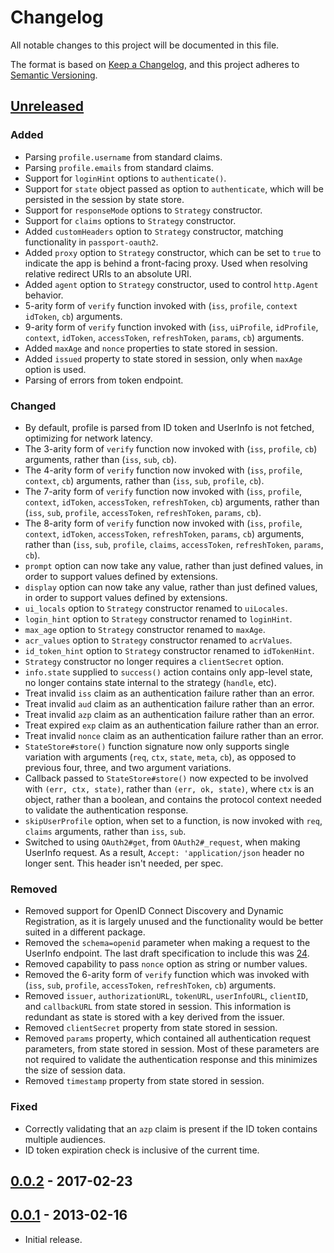 # Changelog
All notable changes to this project will be documented in this file.

The format is based on [Keep a Changelog](https://keepachangelog.com/en/1.0.0/),
and this project adheres to [Semantic Versioning](https://semver.org/spec/v2.0.0.html).

## [Unreleased]
### Added

- Parsing `profile.username` from standard claims.
- Parsing `profile.emails` from standard claims.
- Support for `loginHint` options to `authenticate()`.
- Support for `state` object passed as option to `authenticate`, which will be
persisted in the session by state store.
- Support for `responseMode` options to `Strategy` constructor.
- Support for `claims` options to `Strategy` constructor.
- Added `customHeaders` option to `Strategy` constructor, matching functionality
in `passport-oauth2`.
- Added `proxy` option to `Strategy` constructor, which can be set to `true` to
indicate the app is behind a front-facing proxy.  Used when resolving relative
redirect URIs to an absolute URI.
- Added `agent` option to `Strategy` constructor, used to control `http.Agent`
behavior.
- 5-arity form of `verify` function invoked with (`iss`, `profile`, `context`
`idToken`, `cb`) arguments.
- 9-arity form of `verify` function invoked with (`iss`, `uiProfile`,
`idProfile`, `context`, `idToken`, `accessToken`, `refreshToken`, `params`,
`cb`) arguments.
- Added `maxAge` and `nonce` properties to state stored in session.
- Added `issued` property to state stored in session, only when `maxAge` option
is used.
- Parsing of errors from token endpoint.

### Changed

- By default, profile is parsed from ID token and UserInfo is not fetched,
optimizing for network latency.
- The 3-arity form of `verify` function now invoked with (`iss`, `profile`,
`cb`) arguments, rather than (`iss`, `sub`, `cb`).
- The 4-arity form of `verify` function now invoked with (`iss`, `profile`,
`context`, `cb`) arguments, rather than (`iss`, `sub`, `profile`, `cb`).
- The 7-arity form of `verify` function now invoked with (`iss`, `profile`,
`context`, `idToken`, `accessToken`, `refreshToken`, `cb`) arguments, rather
than (`iss`, `sub`, `profile`, `accessToken`, `refreshToken`, `params`, `cb`).
- The 8-arity form of `verify` function now invoked with (`iss`, `profile`,
`context`, `idToken`, `accessToken`, `refreshToken`, `params`, `cb`)
arguments, rather than (`iss`, `sub`, `profile`, `claims`, `accessToken`,
`refreshToken`, `params`, `cb`).
- `prompt` option can now take any value, rather than just defined values, in
order to support values defined by extensions.
- `display` option can now take any value, rather than just defined values, in
order to support values defined by extensions.
- `ui_locals` option to `Strategy` constructor renamed to `uiLocales`.
- `login_hint` option to `Strategy` constructor renamed to `loginHint`.
- `max_age` option to `Strategy` constructor renamed to `maxAge`.
- `acr_values` option to `Strategy` constructor renamed to `acrValues`.
- `id_token_hint` option to `Strategy` constructor renamed to `idTokenHint`.
- `Strategy` constructor no longer requires a `clientSecret` option.
- `info.state` supplied to `success()` action contains only app-level state, no
longer contains state internal to the strategy (`handle`, etc).
- Treat invalid `iss` claim as an authentication failure rather than an error.
- Treat invalid `aud` claim as an authentication failure rather than an error.
- Treat invalid `azp` claim as an authentication failure rather than an error.
- Treat expired `exp` claim as an authentication failure rather than an error.
- Treat invalid `nonce` claim as an authentication failure rather than an error.
- `StateStore#store()` function signature now only supports single variation
with arguments (`req`, `ctx`, `state`, `meta`, `cb`), as opposed to previous
four, three, and two argument variations.
- Callback passed to `StateStore#store()` now expected to be involved with
`(err, ctx, state)`, rather than `(err, ok, state)`, where `ctx` is an object,
rather than a boolean, and contains the protocol context needed to validate the
authentication response.
- `skipUserProfile` option, when set to a function, is now invoked with `req`,
`claims` arguments, rather than `iss`, `sub`.
- Switched to using `OAuth2#get`, from `OAuth2#_request`, when making UserInfo
request.  As a result, `Accept: 'application/json` header no longer sent.  This
header isn't needed, per spec.

### Removed

- Removed support for OpenID Connect Discovery and Dynamic Registration, as it
is largely unused and the functionality would be better suited in a different
package.
- Removed the `schema=openid` parameter when making a request to the UserInfo
endpoint.  The last draft specification to include this was [24](https://openid.net/specs/openid-connect-basic-1_0-24.html).
- Removed capability to pass `nonce` option as string or number values.
- Removed the 6-arity form of `verify` function which was invoked with (`iss`,
`sub`, `profile`, `accessToken`, `refreshToken`, `cb`) arguments.
- Removed `issuer`, `authorizationURL`, `tokenURL`, `userInfoURL`, `clientID`,
and `callbackURL` from state stored in session.  This information is redundant as
state is stored with a key derived from the issuer.
- Removed `clientSecret` property from state stored in session.
- Removed `params` property, which contained all authentication request
parameters, from state stored in session.  Most of these parameters are not
required to validate the authentication response and this minimizes the size of
session data.
- Removed `timestamp` property from state stored in session.

### Fixed

- Correctly validating that an `azp` claim is present if the ID token contains
multiple audiences.
- ID token expiration check is inclusive of the current time.

## [0.0.2] - 2017-02-23

## [0.0.1] - 2013-02-16

- Initial release.

[Unreleased]: https://github.com/jaredhanson/passport-openidconnect/compare/v0.0.2...HEAD
[0.0.2]: https://github.com/jaredhanson/passport-openidconnect/compare/v0.0.1...v0.0.2
[0.0.1]: https://github.com/jaredhanson/passport-openidconnect/releases/tag/v0.0.1
